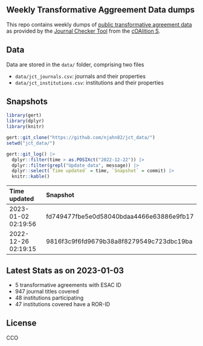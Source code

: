 ## Weekly Transformative Aggreement Data dumps

This repo contains weekly dumps of [public transformative agreement data](https://journalcheckertool.org/transformative-agreements/) as provided by the [Journal Checker Tool](https://journalcheckertool.org/) from the [cOAlition S](https://www.coalition-s.org/). 

## Data

Data are stored in the `data/` folder, comprising two files

- `data/jct_journals.csv`: journals and their properties
- `data/jct_institutions.csv`: institutions and their properties

## Snapshots


```r
library(gert)
library(dplyr)
library(knitr)

gert::git_clone("https://github.com/njahn82/jct_data/")
setwd("jct_data/")

gert::git_log() |>
  dplyr::filter(time > as.POSIXct("2022-12-22")) |>
  dplyr::filter(grepl("Update data", message)) |>
  dplyr::select(`Time updated` = time, `Snapshot` = commit) |>
  knitr::kable()
```



|Time updated        |Snapshot                                 |
|:-------------------|:----------------------------------------|
|2023-01-02 02:19:56 |fd749477fbe5e0d58040bdaa4466e63886e9fb17 |
|2022-12-26 02:19:15 |9816f3c9f6fd9679b38a8f8279549c723dbc19ba |

## Latest Stats as on 2023-01-03



- 5 transformative agreements with ESAC ID
- 947 journal titles covered
- 48 institutions participating 
- 47 institutions covered have a ROR-ID

## License

CCO
